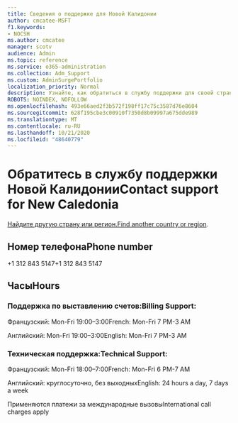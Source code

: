 ```yaml
---
title: Сведения о поддержке для Новой Калидонии
author: cmcatee-MSFT
f1.keywords:
- NOCSH
ms.author: cmcatee
manager: scotv
audience: Admin
ms.topic: reference
ms.service: o365-administration
ms.collection: Adm_Support
ms.custom: AdminSurgePortfolio
localization_priority: Normal
description: Узнайте, как обратиться в службу поддержки для своей страны или региона.
ROBOTS: NOINDEX, NOFOLLOW
ms.openlocfilehash: 493e66aed2f3b572f198ff17c75c3587d76e8604
ms.sourcegitcommit: 628f195cbe3c00910f7350d8b09997a675dde989
ms.translationtype: MT
ms.contentlocale: ru-RU
ms.lasthandoff: 10/21/2020
ms.locfileid: "48640779"
---
```

# <a name="contact-support-for-new-caledonia"></a><span data-ttu-id="11c02-103">Обратитесь в службу поддержки Новой Калидонии</span><span class="sxs-lookup"><span data-stu-id="11c02-103">Contact support for New Caledonia</span></span>

<span data-ttu-id="11c02-104">[Найдите другую страну или регион.](../contact-support-for-business-products.md)</span><span class="sxs-lookup"><span data-stu-id="11c02-104">[Find another country or region](../contact-support-for-business-products.md).</span></span>

## <a name="phone-number"></a><span data-ttu-id="11c02-105">Номер телефона</span><span class="sxs-lookup"><span data-stu-id="11c02-105">Phone number</span></span>
<span data-ttu-id="11c02-106">+1 312 843 5147</span><span class="sxs-lookup"><span data-stu-id="11c02-106">+1 312 843 5147</span></span>

## <a name="hours"></a><span data-ttu-id="11c02-107">Часы</span><span class="sxs-lookup"><span data-stu-id="11c02-107">Hours</span></span>
### <a name="billing-support"></a><span data-ttu-id="11c02-108">Поддержка по выставлению счетов:</span><span class="sxs-lookup"><span data-stu-id="11c02-108">Billing Support:</span></span>

<span data-ttu-id="11c02-109">Французский: Mon-Fri 19:00–3:00</span><span class="sxs-lookup"><span data-stu-id="11c02-109">French: Mon-Fri 7 PM-3 AM</span></span>

<span data-ttu-id="11c02-110">Английский: Mon-Fri 19:00–3:00</span><span class="sxs-lookup"><span data-stu-id="11c02-110">English: Mon-Fri 7 PM-3 AM</span></span>

### <a name="technical-support"></a><span data-ttu-id="11c02-111">Техническая поддержка:</span><span class="sxs-lookup"><span data-stu-id="11c02-111">Technical Support:</span></span>

<span data-ttu-id="11c02-112">Французский: Mon-Fri 18:00–7:00</span><span class="sxs-lookup"><span data-stu-id="11c02-112">French: Mon-Fri 6 PM-7 AM</span></span>

<span data-ttu-id="11c02-113">Английский: круглосуточно, без выходных</span><span class="sxs-lookup"><span data-stu-id="11c02-113">English: 24 hours a day, 7 days a week</span></span>

<span data-ttu-id="11c02-114">Применяются платежи за международные вызовы</span><span class="sxs-lookup"><span data-stu-id="11c02-114">International call charges apply</span></span>
